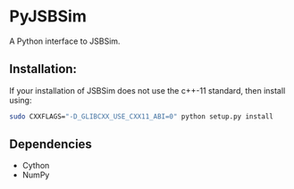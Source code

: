 # PyJSBSim

A Python interface to JSBSim.

## Installation:
If your installation of JSBSim does not use the c++-11 standard, then install using:
```bash
sudo CXXFLAGS="-D_GLIBCXX_USE_CXX11_ABI=0" python setup.py install
```

## Dependencies

* Cython
* NumPy

